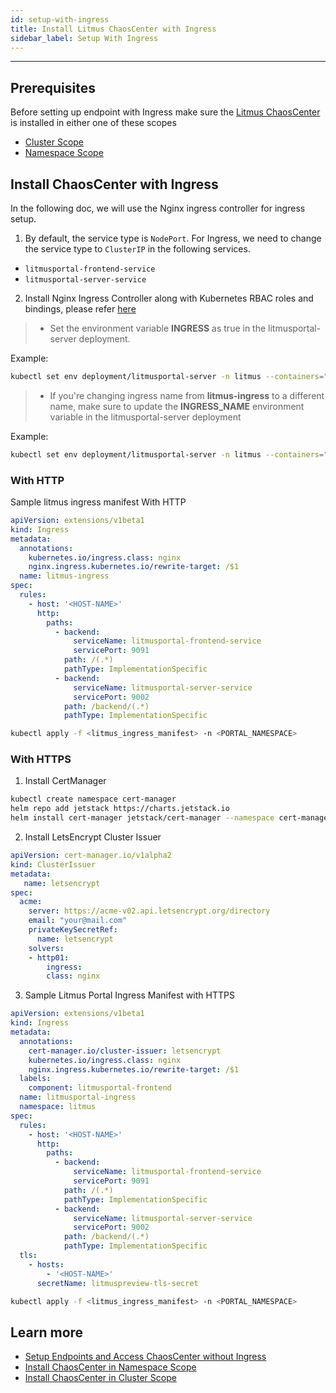 ```yaml
---
id: setup-with-ingress
title: Install Litmus ChaosCenter with Ingress
sidebar_label: Setup With Ingress
---
```


---

## Prerequisites

Before setting up endpoint with Ingress make sure the [Litmus ChaosCenter](../getting-started/resources.md#chaoscenter) is installed in either one of these scopes

- [Cluster Scope](chaoscenter-cluster-scope-installation.md)
- [Namespace Scope](chaoscenter-namespace-scope-installation.md)

## Install ChaosCenter with Ingress

In the following doc, we will use the Nginx ingress controller for ingress setup.

1. By default, the service type is `NodePort`. For Ingress, we need to change the service type to `ClusterIP` in the following services.

- `litmusportal-frontend-service`
- `litmusportal-server-service`

2. Install Nginx Ingress Controller along with Kubernetes RBAC roles and bindings, please refer [here](https://kubernetes.github.io/ingress-nginx/deploy/#installation-guide)

> - Set the environment variable **INGRESS** as true in the litmusportal-server deployment.

Example:
```bash
kubectl set env deployment/litmusportal-server -n litmus --containers="graphql-server" INGRESS="true"
```

> - If you're changing ingress name from **litmus-ingress** to a different name, make sure to update the **INGRESS_NAME** environment variable in the litmusportal-server deployment

Example:
```bash
kubectl set env deployment/litmusportal-server -n litmus --containers="graphql-server" INGRESS_NAME="litmus-ingress"
```

### With HTTP

Sample litmus ingress manifest With HTTP

```yaml
apiVersion: extensions/v1beta1
kind: Ingress
metadata:
  annotations:
    kubernetes.io/ingress.class: nginx
    nginx.ingress.kubernetes.io/rewrite-target: /$1
  name: litmus-ingress
spec:
  rules:
    - host: '<HOST-NAME>'
      http:
        paths:
          - backend:
              serviceName: litmusportal-frontend-service
              servicePort: 9091
            path: /(.*)
            pathType: ImplementationSpecific
          - backend:
              serviceName: litmusportal-server-service
              servicePort: 9002
            path: /backend/(.*)
            pathType: ImplementationSpecific
```

```bash
kubectl apply -f <litmus_ingress_manifest> -n <PORTAL_NAMESPACE>
```

### With HTTPS

1. Install CertManager

```bash
kubectl create namespace cert-manager
helm repo add jetstack https://charts.jetstack.io
helm install cert-manager jetstack/cert-manager --namespace cert-manager --create-namespace --version v1.3.0 --set installCRDs=true
```

2. Install LetsEncrypt Cluster Issuer

```yaml
apiVersion: cert-manager.io/v1alpha2
kind: ClusterIssuer
metadata:
   name: letsencrypt
spec:
  acme:
    server: https://acme-v02.api.letsencrypt.org/directory
    email: "your@mail.com"
    privateKeySecretRef:
      name: letsencrypt
    solvers:
    - http01:
     	ingress:
        class: nginx
```

3. Sample Litmus Portal Ingress Manifest with HTTPS

```yaml
apiVersion: extensions/v1beta1
kind: Ingress
metadata:
  annotations:
    cert-manager.io/cluster-issuer: letsencrypt
    kubernetes.io/ingress.class: nginx
    nginx.ingress.kubernetes.io/rewrite-target: /$1
  labels:
    component: litmusportal-frontend
  name: litmusportal-ingress
  namespace: litmus
spec:
  rules:
    - host: '<HOST-NAME>'
      http:
        paths:
          - backend:
              serviceName: litmusportal-frontend-service
              servicePort: 9091
            path: /(.*)
            pathType: ImplementationSpecific
          - backend:
              serviceName: litmusportal-server-service
              servicePort: 9002
            path: /backend/(.*)
            pathType: ImplementationSpecific
  tls:
    - hosts:
        - '<HOST-NAME>'
      secretName: litmuspreview-tls-secret
```

```bash
kubectl apply -f <litmus_ingress_manifest> -n <PORTAL_NAMESPACE>
```

## Learn more

- [Setup Endpoints and Access ChaosCenter without Ingress](setup-without-ingress.md)
- [Install ChaosCenter in Namespace Scope](chaoscenter-namespace-scope-installation.md)
- [Install ChaosCenter in Cluster Scope](chaoscenter-cluster-scope-installation.md)

